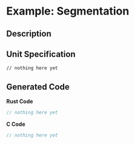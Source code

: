 # Example: Segmentation

## Description



## Unit Specification

```vrs
// nothing here yet
```

## Generated Code

**Rust Code**
```rust
// nothing here yet
```

**C Code**
```c
// nothing here yet
```